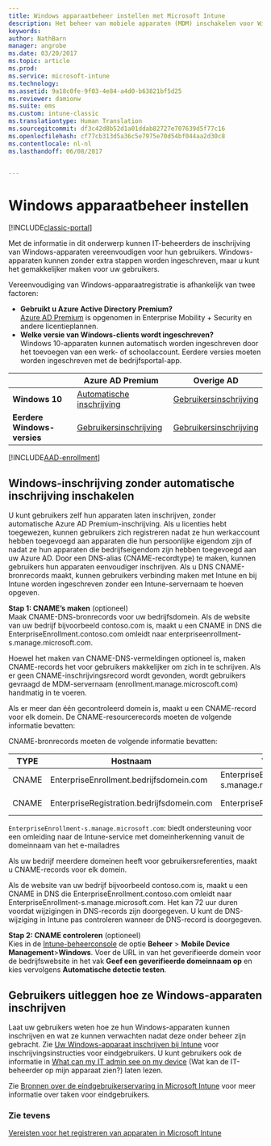 ```yaml
---
title: Windows apparaatbeheer instellen met Microsoft Intune
description: Het beheer van mobiele apparaten (MDM) inschakelen voor Windows-apparaten met Microsoft Intune.
keywords: 
author: NathBarn
manager: angrobe
ms.date: 03/20/2017
ms.topic: article
ms.prod: 
ms.service: microsoft-intune
ms.technology: 
ms.assetid: 9a18c0fe-9f03-4e84-a4d0-b63821bf5d25
ms.reviewer: damionw
ms.suite: ems
ms.custom: intune-classic
ms.translationtype: Human Translation
ms.sourcegitcommit: df3c42d8b52d1a01ddab82727e707639d5f77c16
ms.openlocfilehash: cf77cb313d5a36c5e7975e70d54bf044aa2d30c8
ms.contentlocale: nl-nl
ms.lasthandoff: 06/08/2017


---
```


# <a name="set-up-windows-device-management"></a>Windows apparaatbeheer instellen

[!INCLUDE[classic-portal](../includes/classic-portal.md)]

Met de informatie in dit onderwerp kunnen IT-beheerders de inschrijving van Windows-apparaten vereenvoudigen voor hun gebruikers.  Windows-apparaten kunnen zonder extra stappen worden ingeschreven, maar u kunt het gemakkelijker maken voor uw gebruikers.

Vereenvoudiging van Windows-apparaatregistratie is afhankelijk van twee factoren:
- **Gebruikt u Azure Active Directory Premium?** <br>[Azure AD Premium](https://docs.microsoft.com/azure/active-directory/active-directory-get-started-premium) is opgenomen in Enterprise Mobility + Security en andere licentieplannen.
- **Welke versie van Windows-clients wordt ingeschreven?** <br>Windows 10-apparaten kunnen automatisch worden ingeschreven door het toevoegen van een werk- of schoolaccount. Eerdere versies moeten worden ingeschreven met de bedrijfsportal-app.

||**Azure AD Premium**|**Overige AD**|
|----------|---------------|---------------|  
|**Windows 10**|[Automatische inschrijving](#enable-windows-10-automatic-enrollment) |[Gebruikersinschrijving](#enable-windows-enrollment-without-azure-ad-premium)|
|**Eerdere Windows-versies**|[Gebruikersinschrijving](#enable-windows-enrollment-without-azure-ad-premium)|[Gebruikersinschrijving](#enable-windows-enrollment-without-azure-ad-premium)|

[!INCLUDE[AAD-enrollment](../includes/win10-automatic-enrollment-aad.md)]

## <a name="enable-windows-enrollment-without-automatic-enrollment"></a>Windows-inschrijving zonder automatische inschrijving inschakelen
U kunt gebruikers zelf hun apparaten laten inschrijven, zonder automatische Azure AD Premium-inschrijving. Als u licenties hebt toegewezen, kunnen gebruikers zich registreren nadat ze hun werkaccount hebben toegevoegd aan apparaten die hun persoonlijke eigendom zijn of nadat ze hun apparaten die bedrijfseigendom zijn hebben toegevoegd aan uw Azure AD. Door een DNS-alias (CNAME-recordtype) te maken, kunnen gebruikers hun apparaten eenvoudiger inschrijven. Als u DNS CNAME-bronrecords maakt, kunnen gebruikers verbinding maken met Intune en bij Intune worden ingeschreven zonder een Intune-servernaam te hoeven opgeven.

**Stap 1: CNAME’s maken** (optioneel)<br>
Maak CNAME-DNS-bronrecords voor uw bedrijfsdomein. Als de website van uw bedrijf bijvoorbeeld contoso.com is, maakt u een CNAME in DNS die EnterpriseEnrollment.contoso.com omleidt naar enterpriseenrollment-s.manage.microsoft.com.

Hoewel het maken van CNAME-DNS-vermeldingen optioneel is, maken CNAME-records het voor gebruikers makkelijker om zich in te schrijven. Als er geen CNAME-inschrijvingsrecord wordt gevonden, wordt gebruikers gevraagd de MDM-servernaam (enrollment.manage.microscoft.com) handmatig in te voeren.

Als er meer dan één gecontroleerd domein is, maakt u een CNAME-record voor elk domein. De CNAME-resourcerecords moeten de volgende informatie bevatten:

CNAME-bronrecords moeten de volgende informatie bevatten:

|TYPE|Hostnaam|Verwijst naar|TTL|
|--------|-------------|-------------|-------|
|CNAME|EnterpriseEnrollment.bedrijfsdomein.com|EnterpriseEnrollment-s.manage.microsoft.com |1 uur|
|CNAME|EnterpriseRegistration.bedrijfsdomein.com|EnterpriseRegistration.windows.net|1 uur|

`EnterpriseEnrollment-s.manage.microsoft.com`: biedt ondersteuning voor een omleiding naar de Intune-service met domeinherkenning vanuit de domeinnaam van het e-mailadres

Als uw bedrijf meerdere domeinen heeft voor gebruikersreferenties, maakt u CNAME-records voor elk domein.

Als de website van uw bedrijf bijvoorbeeld contoso.com is, maakt u een CNAME in DNS die EnterpriseEnrollment.contoso.com omleidt naar EnterpriseEnrollment-s.manage.microsoft.com. Het kan 72 uur duren voordat wijzigingen in DNS-records zijn doorgegeven. U kunt de DNS-wijziging in Intune pas controleren wanneer de DNS-record is doorgegeven.

**Stap 2: CNAME controleren** (optioneel)<br>
Kies in de [Intune-beheerconsole](https://manage.microsoft.com) de optie **Beheer** &gt; **Mobile Device Management**&gt;**Windows**. Voer de URL in van het geverifieerde domein voor de bedrijfswebsite in het vak **Geef een geverifieerde domeinnaam op** en kies vervolgens **Automatische detectie testen**.

## <a name="tell-users-how-to-enroll-windows-devices"></a>Gebruikers uitleggen hoe ze Windows-apparaten inschrijven
Laat uw gebruikers weten hoe ze hun Windows-apparaten kunnen inschrijven en wat ze kunnen verwachten nadat deze onder beheer zijn gebracht.
Zie [Uw Windows-apparaat inschrijven bij Intune](https://docs.microsoft.com/intune-user-help/enroll-your-device-in-intune-windows) voor inschrijvingsinstructies voor eindgebruikers. U kunt gebruikers ook de informatie in [What can my IT admin see on my device](https://docs.microsoft.com/intune-user-help/what-can-your-it-administrator-see-when-you-enroll-your-device-in-intune-windows) (Wat kan de IT-beheerder op mijn apparaat zien?) laten lezen.

Zie [Bronnen over de eindgebruikerservaring in Microsoft Intune](/intune/end-user-educate) voor meer informatie over taken voor eindgebruikers.

### <a name="see-also"></a>Zie tevens
[Vereisten voor het registreren van apparaten in Microsoft Intune](prerequisites-for-enrollment.md)

